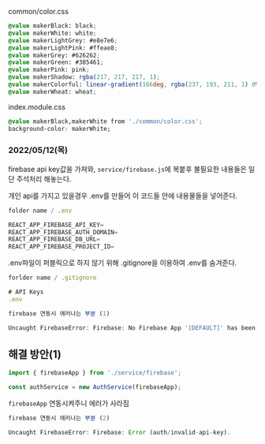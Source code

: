 common/color.css

```css
@value makerBlack: black;
@value makerWhite: white;
@value makerLightGrey: #e8e7e6;
@value makerLightPink: #ffeae8;
@value makerGrey: #626262;
@value makerGreen: #385461;
@value makerPink: pink;
@value makerShadow: rgba(217, 217, 217, 1);
@value makerColorful: linear-gradient(166deg, rgba(237, 193, 211, 1) 0%, rgba(212, 149, 161, 1) 60%, rgba(162, 63, 63, 1) 100%, rgba(127, 188, 242, 1) 100%);
@value makerWheat: wheat;
```

index.module.css

```css
@value makerBlack,makerWhite from './common/color.css';
background-color: makerWhite;
```

### 2022/05/12(목)

firebase api key값을 가져와, `service/firebase.js`에 복붙후 불필요한 내용들은 일단 주석처리 해놓는다.

개인 api를 가지고 있을경우 .env를 만들어 이 코드들 안에 내용물들을 넣어준다.

```javascript
folder name / .env

REACT_APP_FIREBASE_API_KEY=
REACT_APP_FIREBASE_AUTH_DOMAIN=
REACT_APP_FIREBASE_DB_URL=
REACT_APP_FIREBASE_PROJECT_ID=
```

.env파일이 퍼블릭으로 하지 않기 위해 .gitignore을 이용하여 .env를 숨겨준다.

```javascript
forlder name / .gitignore

# API Keys
.env
```

```javascript
firebase 연동시 에러나는 부분 (1)

Uncaught FirebaseError: Firebase: No Firebase App '[DEFAULT]' has been created - call Firebase App.initializeApp() (app/no-app).

```

## 해결 방안(1)

```javascript
import { firebaseApp } from './service/firebase';

const authService = new AuthService(firebaseApp);
```

`firebaseApp` 연동시켜주니 에러가 사라짐

```javascript
firebase 연동시 에러나는 부분 (2)

Uncaught FirebaseError: Firebase: Error (auth/invalid-api-key).
```
